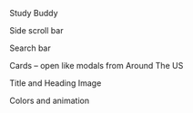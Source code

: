 Study Buddy

Side scroll bar

Search bar

Cards – open like modals from Around The US

Title and Heading Image

Colors and animation
